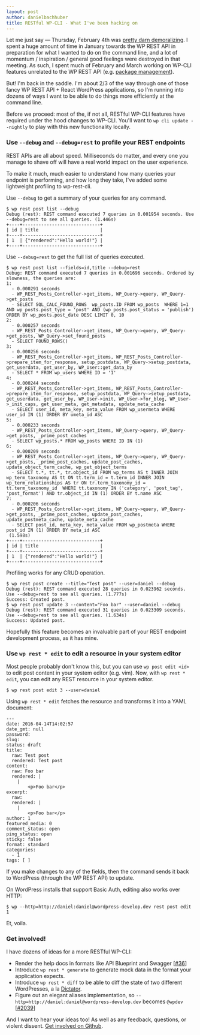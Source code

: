 ```yaml
---
layout: post
author: danielbachhuber
title: RESTful WP-CLI - What I've been hacking on
---
```


Let me just say — Thursday, February 4th was [pretty darn demoralizing](https://twitter.com/Krogsgard/status/695634320401285121). I spent a huge amount of time in January towards the WP REST API in preparation for what I wanted to do on the command line, and a lot of momentum / inspiration / general good feelings were destroyed in that meeting. As such, I spent much of February and March working on WP-CLI features unrelated to the WP REST API (e.g. [package management](http://wp-cli.org/commands/package/)).

But! I'm back in the saddle. I'm about 2/3 of the way through one of those fancy WP REST API + React WordPress applications, so I'm running into dozens of ways I want to be able to do things more efficiently at the command line.

Before we proceed: most of the, if not all, RESTful WP-CLI features have required under the hood changes to WP-CLI. You'll want to `wp cli update --nightly` to play with this new functionality locally.

### Use `--debug` and `--debug=rest` to profile your REST endpoints

REST APIs are all about speed. Milliseconds do matter, and every one you manage to shave off will have a real world impact on the user experience.

To make it much, much easier to understand how many queries your endpoint is performing, and how long they take, I've added some lightweight profiling to wp-rest-cli.

Use `--debug` to get a summary of your queries for any command.

    $ wp rest post list --debug
    Debug (rest): REST command executed 7 queries in 0.001954 seconds. Use --debug=rest to see all queries. (1.446s)
    +----+-----------------------------+
    | id | title                       |
    +----+-----------------------------+
    | 1  | {"rendered":"Hello world!"} |
    +----+-----------------------------+

Use `--debug=rest` to get the full list of queries executed.

    $ wp rest post list --fields=id,title --debug=rest
    Debug: REST command executed 7 queries in 0.001696 seconds. Ordered by slowness, the queries are:
    1:
      - 0.000291 seconds
      - WP_REST_Posts_Controller->get_items, WP_Query->query, WP_Query->get_posts
      - SELECT SQL_CALC_FOUND_ROWS  wp_posts.ID FROM wp_posts  WHERE 1=1  AND wp_posts.post_type = 'post' AND (wp_posts.post_status = 'publish')  ORDER BY wp_posts.post_date DESC LIMIT 0, 10
    2:
      - 0.000257 seconds
      - WP_REST_Posts_Controller->get_items, WP_Query->query, WP_Query->get_posts, WP_Query->set_found_posts
      - SELECT FOUND_ROWS()
    3:
      - 0.000256 seconds
      - WP_REST_Posts_Controller->get_items, WP_REST_Posts_Controller->prepare_item_for_response, setup_postdata, WP_Query->setup_postdata, get_userdata, get_user_by, WP_User::get_data_by
      - SELECT * FROM wp_users WHERE ID = '1'
    4:
      - 0.000244 seconds
      - WP_REST_Posts_Controller->get_items, WP_REST_Posts_Controller->prepare_item_for_response, setup_postdata, WP_Query->setup_postdata, get_userdata, get_user_by, WP_User->init, WP_User->for_blog, WP_User->_init_caps, get_user_meta, get_metadata, update_meta_cache
      - SELECT user_id, meta_key, meta_value FROM wp_usermeta WHERE user_id IN (1) ORDER BY umeta_id ASC
    5:
      - 0.000233 seconds
      - WP_REST_Posts_Controller->get_items, WP_Query->query, WP_Query->get_posts, _prime_post_caches
      - SELECT wp_posts.* FROM wp_posts WHERE ID IN (1)
    6:
      - 0.000209 seconds
      - WP_REST_Posts_Controller->get_items, WP_Query->query, WP_Query->get_posts, _prime_post_caches, update_post_caches, update_object_term_cache, wp_get_object_terms
      - SELECT t.*, tt.*, tr.object_id FROM wp_terms AS t INNER JOIN wp_term_taxonomy AS tt ON tt.term_id = t.term_id INNER JOIN wp_term_relationships AS tr ON tr.term_taxonomy_id = tt.term_taxonomy_id  WHERE tt.taxonomy IN ('category', 'post_tag', 'post_format') AND tr.object_id IN (1) ORDER BY t.name ASC
    7:
      - 0.000206 seconds
      - WP_REST_Posts_Controller->get_items, WP_Query->query, WP_Query->get_posts, _prime_post_caches, update_post_caches, update_postmeta_cache, update_meta_cache
      - SELECT post_id, meta_key, meta_value FROM wp_postmeta WHERE post_id IN (1) ORDER BY meta_id ASC
     (1.598s)
    +----+-----------------------------+
    | id | title                       |
    +----+-----------------------------+
    | 1  | {"rendered":"Hello world!"} |
    +----+-----------------------------+

Profiling works for any CRUD operation.

    $ wp rest post create --title="Test post" --user=daniel --debug
    Debug (rest): REST command executed 28 queries in 0.023962 seconds. Use --debug=rest to see all queries. (1.777s)
    Success: Created post.
    $ wp rest post update 3 --content="Foo bar" --user=daniel --debug
    Debug (rest): REST command executed 31 queries in 0.023309 seconds. Use --debug=rest to see all queries. (1.634s)
    Success: Updated post.

Hopefully this feature becomes an invaluable part of your REST endpoint development process, as it has mine.

### Use `wp rest * edit` to edit a resource in your system editor

Most people probably don't know this, but you can use `wp post edit <id>` to edit post content in your system editor (e.g. vim). Now, with `wp rest * edit`, you can edit any REST resource in your system editor.

    $ wp rest post edit 3 --user=daniel

Using `wp rest * edit` fetches the resource and transforms it into a YAML document:

    ---
    date: 2016-04-14T14:02:57
    date_gmt: null
    password:
    slug:
    status: draft
    title:
      raw: Test post
      rendered: Test post
    content:
      raw: Foo bar
      rendered: |
        |
            <p>Foo bar</p>
    excerpt:
      raw:
      rendered: |
        |
            <p>Foo bar</p>
    author: 1
    featured_media: 0
    comment_status: open
    ping_status: open
    sticky: false
    format: standard
    categories:
      - 1
    tags: [ ]

If you make changes to any of the fields, then the command sends it back to WordPress (through the WP REST API) to update.

On WordPress installs that support Basic Auth, editing also works over HTTP:

    $ wp --http=http://daniel:daniel@wordpress-develop.dev rest post edit 1

Et, voila.

### Get involved!

I have dozens of ideas for a more RESTful WP-CLI:

* Render the help docs in formats like API Blueprint and Swagger [[#36](https://github.com/danielbachhuber/wp-rest-cli/issues/36)]
* Introduce `wp rest * generate` to generate mock data in the format your application expects.
* Introduce `wp rest * diff` to be able to diff the state of two different WordPresses, a la [Dictator](https://github.com/danielbachhuber/dictator).
* Figure out an elegant aliases implementation, so `--http=http://daniel:daniel@wordpress-develop.dev` becomes `@wpdev` [[#2039](https://github.com/wp-cli/wp-cli/issues/2039)]

And I want to hear your ideas too! As well as any feedback, questions, or violent dissent. [Get involved on Github](https://github.com/danielbachhuber/wp-rest-cli/issues).
